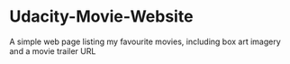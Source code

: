 # Udacity-Movie-Website
A simple web page listing my favourite movies, including box art imagery and a movie trailer URL
